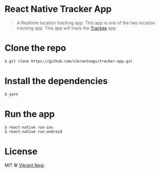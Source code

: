 # React Native Tracker App

> A Realtime location tracking app. This app is one of the two location tracking app. This app will track the [Trackee](https://github.com/vikrantnegi/trackee-app) app.

# Clone the repo

```bash
$ git clone https://github.com/vikrantnegi/tracker-app.git
```

# Install the dependencies

```bash
$ yarn
```

# Run the app

```bash
$ react-native run-ios
$ react-native run-android
```

# License

MIT © [Vikrant Negi](https://github.com/vikrantnegi)

